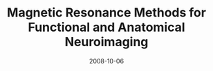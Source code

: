---
title: "Magnetic Resonance Methods for Functional and Anatomical Neuroimaging"
project_id: 
date: 2008-10-06
conference_id: ""
presenters:
   - peter_bandettini
summary: "<p>Obesity Workshop</p>"
file: /assets/presentations/T229.pdf
filename: T229.pdf
layout: presentation
---